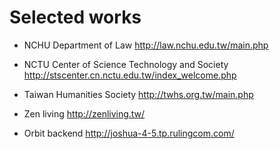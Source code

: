 # Selected works

- NCHU Department of Law
  http://law.nchu.edu.tw/main.php
- NCTU Center of Science Technology and Society
  http://stscenter.cn.nctu.edu.tw/index_welcome.php
- Taiwan Humanities Society
  http://twhs.org.tw/main.php
- Zen living
  http://zenliving.tw/


- Orbit backend
  http://joshua-4-5.tp.rulingcom.com/
